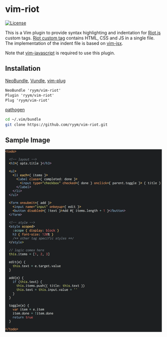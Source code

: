 # vim-riot

[![License](http://img.shields.io/badge/license-MIT-blue.svg)](/LICENSE)

This is a Vim plugin to provide syntax highlighting and indentation for
[Riot.js] custom tags. [Riot custom tag] contains HTML, CSS and JS in a single file.
The implementation of the indent file is based on [vim-jsx].

Note that [vim-javascript] is required to use this plugin.

[Riot.js]: http://riotjs.com/
[Riot custom tag]: http://riotjs.com/guide
[vim-javascript]: https://github.com/pangloss/vim-javascript
[vim-jsx]: https://github.com/mxw/vim-jsx 

## Installation

[NeoBundle](https://github.com/Shougo/neobundle.vim),
[Vundle](https://github.com/VundleVim/Vundle.vim),
[vim-plug](https://github.com/junegunn/vim-plug)

```vim
NeoBundle 'ryym/vim-riot'
Plugin 'ryym/vim-riot'
Plug 'ryym/vim-riot'
```

[pathogen](https://github.com/tpope/vim-pathogen)

```bash
cd ~/.vim/bundle
git clone https://github.com/ryym/vim-riot.git
```

## Sample Image

![syntax highlight sample](https://raw.githubusercontent.com/ryym/i/master/vim-riot/highlight-sample.png)

